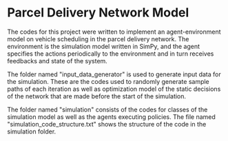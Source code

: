 # Parcel Delivery Network Model

The codes for this project were written to implement an agent-environment model on vehicle scheduling in the parcel delivery network. The environment is the simulation model written in SimPy, and the agent specifies the actions periodically to the environment and in turn receives feedbacks and state of the system. 

The folder named "input_data_generator" is used to generate input data for the simulation. These are the codes used to randomly generate sample paths of each iteration as well as optimization model of the static decisions of the network that are made before the start of the simulation. 

The folder named "simulation" consists of the codes for classes of the simulation model as well as the agents executing policies. The file named "simulation_code_structure.txt" shows the structure of the code in the simulation folder. 





